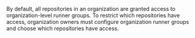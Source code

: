 By default, all repositories in an organization are granted access to organization-level runner groups. To restrict which repositories have access, organization owners must configure organization runner groups and choose which repositories have access.
